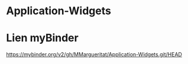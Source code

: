 # Application-Widgets

# Lien myBinder
https://mybinder.org/v2/gh/MMargueritat/Application-Widgets.git/HEAD
